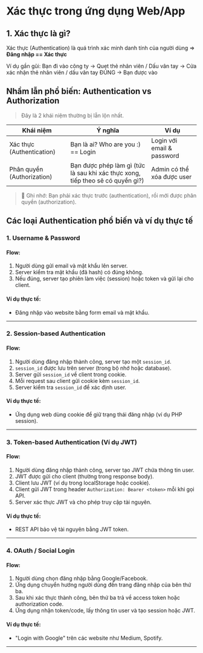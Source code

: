 # Xác thực trong ứng dụng Web/App

## 1. Xác thực là gì?
Xác thực (Authentication) là quá trình xác minh danh tính của người dùng => **Đăng nhập == Xác thực**

Ví dụ gần gũi:
Bạn đi vào công ty -> Quẹt thẻ nhân viên / Dấu vân tay -> Cửa xác nhận thẻ nhân viên / dấu vân tay ĐÚNG -> Bạn được vào

## Nhầm lẫn phổ biến: Authentication vs Authorization
> Đây là 2 khái niệm thường bị lẫn lộn nhất.

|Khái niệm|Ý nghĩa|Ví dụ|
|-|-|-|
|Xác thực (Authentication)|Bạn là ai? Who are you :) == Login|Login với email & password|
|Phân quyền (Authorization)|Bạn được phép làm gì (tức là sau khi xác thực xong, tiếp theo sẽ có quyền gì?)|Admin có thể xóa được user|

> 🧠 Ghi nhớ:
Bạn phải xác thực trước (authentication), rồi mới được phân quyền (authorization).

## Các loại Authentication phổ biến và ví dụ thực tế

### 1. Username & Password

#### Flow:
1. Người dùng gửi email và mật khẩu lên server.
2. Server kiểm tra mật khẩu (đã hash) có đúng không.
3. Nếu đúng, server tạo phiên làm việc (session) hoặc token và gửi lại cho client.

#### Ví dụ thực tế:
- Đăng nhập vào website bằng form email và mật khẩu.

---

### 2. Session-based Authentication

#### Flow:
1. Người dùng đăng nhập thành công, server tạo một `session_id`.
2. `session_id` được lưu trên server (trong bộ nhớ hoặc database).
3. Server gửi `session_id` về client trong cookie.
4. Mỗi request sau client gửi cookie kèm `session_id`.
5. Server kiểm tra `session_id` để xác định user.

#### Ví dụ thực tế:
- Ứng dụng web dùng cookie để giữ trạng thái đăng nhập (ví dụ PHP session).

---

### 3. Token-based Authentication (Ví dụ JWT)

#### Flow:
1. Người dùng đăng nhập thành công, server tạo JWT chứa thông tin user.
2. JWT được gửi cho client (thường trong response body).
3. Client lưu JWT (ví dụ trong localStorage hoặc cookie).
4. Client gửi JWT trong header `Authorization: Bearer <token>` mỗi khi gọi API.
5. Server xác thực JWT và cho phép truy cập tài nguyên.

#### Ví dụ thực tế:
- REST API bảo vệ tài nguyên bằng JWT token.

---

### 4. OAuth / Social Login

#### Flow:
1. Người dùng chọn đăng nhập bằng Google/Facebook.
2. Ứng dụng chuyển hướng người dùng đến trang đăng nhập của bên thứ ba.
3. Sau khi xác thực thành công, bên thứ ba trả về access token hoặc authorization code.
4. Ứng dụng nhận token/code, lấy thông tin user và tạo session hoặc JWT.

#### Ví dụ thực tế:
- "Login with Google" trên các website như Medium, Spotify.

---


